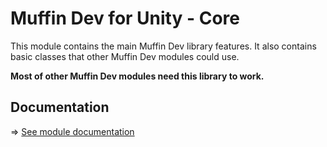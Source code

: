 # Muffin Dev for Unity - Core

This module contains the main Muffin Dev library features. It also contains basic classes that other Muffin Dev modules could use.

**Most of other Muffin Dev modules need this library to work.**

## Documentation

=> [See module documentation](./Documentation~/README.md)